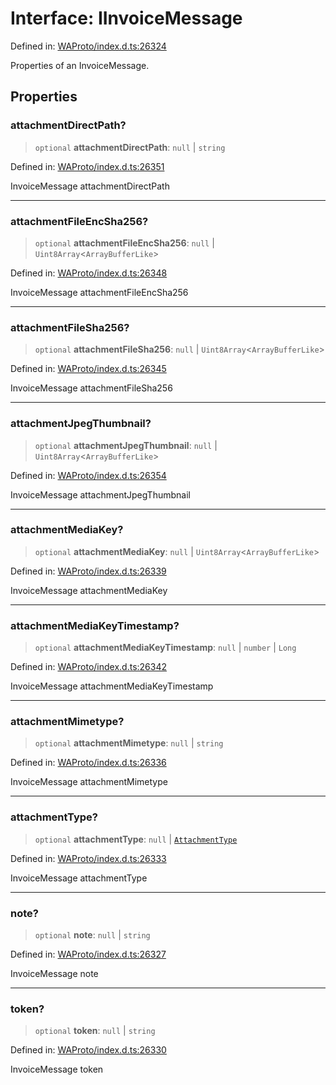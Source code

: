 # Interface: IInvoiceMessage

Defined in: [WAProto/index.d.ts:26324](https://github.com/Fokusdotid/bail/blob/a1b2bb6d3d63874a4f497e70ebd6347b2869da8e/WAProto/index.d.ts#L26324)

Properties of an InvoiceMessage.

## Properties

### attachmentDirectPath?

> `optional` **attachmentDirectPath**: `null` \| `string`

Defined in: [WAProto/index.d.ts:26351](https://github.com/Fokusdotid/bail/blob/a1b2bb6d3d63874a4f497e70ebd6347b2869da8e/WAProto/index.d.ts#L26351)

InvoiceMessage attachmentDirectPath

***

### attachmentFileEncSha256?

> `optional` **attachmentFileEncSha256**: `null` \| `Uint8Array`\<`ArrayBufferLike`\>

Defined in: [WAProto/index.d.ts:26348](https://github.com/Fokusdotid/bail/blob/a1b2bb6d3d63874a4f497e70ebd6347b2869da8e/WAProto/index.d.ts#L26348)

InvoiceMessage attachmentFileEncSha256

***

### attachmentFileSha256?

> `optional` **attachmentFileSha256**: `null` \| `Uint8Array`\<`ArrayBufferLike`\>

Defined in: [WAProto/index.d.ts:26345](https://github.com/Fokusdotid/bail/blob/a1b2bb6d3d63874a4f497e70ebd6347b2869da8e/WAProto/index.d.ts#L26345)

InvoiceMessage attachmentFileSha256

***

### attachmentJpegThumbnail?

> `optional` **attachmentJpegThumbnail**: `null` \| `Uint8Array`\<`ArrayBufferLike`\>

Defined in: [WAProto/index.d.ts:26354](https://github.com/Fokusdotid/bail/blob/a1b2bb6d3d63874a4f497e70ebd6347b2869da8e/WAProto/index.d.ts#L26354)

InvoiceMessage attachmentJpegThumbnail

***

### attachmentMediaKey?

> `optional` **attachmentMediaKey**: `null` \| `Uint8Array`\<`ArrayBufferLike`\>

Defined in: [WAProto/index.d.ts:26339](https://github.com/Fokusdotid/bail/blob/a1b2bb6d3d63874a4f497e70ebd6347b2869da8e/WAProto/index.d.ts#L26339)

InvoiceMessage attachmentMediaKey

***

### attachmentMediaKeyTimestamp?

> `optional` **attachmentMediaKeyTimestamp**: `null` \| `number` \| `Long`

Defined in: [WAProto/index.d.ts:26342](https://github.com/Fokusdotid/bail/blob/a1b2bb6d3d63874a4f497e70ebd6347b2869da8e/WAProto/index.d.ts#L26342)

InvoiceMessage attachmentMediaKeyTimestamp

***

### attachmentMimetype?

> `optional` **attachmentMimetype**: `null` \| `string`

Defined in: [WAProto/index.d.ts:26336](https://github.com/Fokusdotid/bail/blob/a1b2bb6d3d63874a4f497e70ebd6347b2869da8e/WAProto/index.d.ts#L26336)

InvoiceMessage attachmentMimetype

***

### attachmentType?

> `optional` **attachmentType**: `null` \| [`AttachmentType`](../namespaces/InvoiceMessage/enumerations/AttachmentType.md)

Defined in: [WAProto/index.d.ts:26333](https://github.com/Fokusdotid/bail/blob/a1b2bb6d3d63874a4f497e70ebd6347b2869da8e/WAProto/index.d.ts#L26333)

InvoiceMessage attachmentType

***

### note?

> `optional` **note**: `null` \| `string`

Defined in: [WAProto/index.d.ts:26327](https://github.com/Fokusdotid/bail/blob/a1b2bb6d3d63874a4f497e70ebd6347b2869da8e/WAProto/index.d.ts#L26327)

InvoiceMessage note

***

### token?

> `optional` **token**: `null` \| `string`

Defined in: [WAProto/index.d.ts:26330](https://github.com/Fokusdotid/bail/blob/a1b2bb6d3d63874a4f497e70ebd6347b2869da8e/WAProto/index.d.ts#L26330)

InvoiceMessage token
